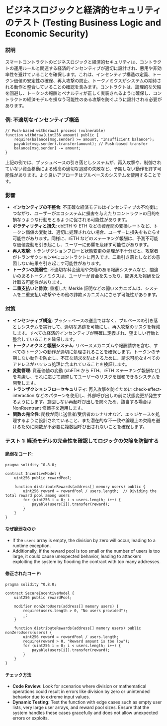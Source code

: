 # ビジネスロジックと経済的セキュリティのテスト (Testing Business Logic and Economic Security)

### **説明**

スマートコントラクトのビジネスロジックと経済的セキュリティは、コントラクトの運用ルールと関連する経済的インセンティブが適切に設計され、悪用や非効率性を避けていることを確保します。これは、インセンティブ構造の定義、トークン価値の安定性の確保、再入攻撃の防止、トークノミクスがシステムの期待される動作と整合していることの確認を含みます。コントラクトは、論理的な欠陥を回避し、トークンの報酬とペナルティが正しく実装されるように確保し、コントラクトの経済モデルを損なう可能性のある攻撃を防ぐように設計される必要があります。

### **例: 不適切なインセンティブ構造**

```solidity
// Push-based withdrawal process (vulnerable)
function withdraw(uint256 amount) public {
    require(balance[msg.sender] >= amount, "Insufficient balance");
    payable(msg.sender).transfer(amount); // Push-based transfer
    balance[msg.sender] -= amount;
}
```

上記の例では、プッシュベースの引き落としシステムが、再入攻撃や、制御されていない資金移動による残高の適切な追跡の失敗など、予期しない動作を許す可能性があります。より良いアプローチはプルベースのシステムを使用することです。

### **影響**

- **インセンティブの不整合**: 不正確な経済モデルはインセンティブの不均衡につながり、ユーザーがエコシステムに損害を与えたりコントラクトの目的を損なうような行動をとるように促される可能性があります。
- **ボラティリティと損失**: cbETH や ETH などの資産間の変換レートなど、トークン価値の変動は、適切に処理されない場合、ユーザーに損失をもたらす可能性があります。同様に、rETH などのステーキング報酬は、予測不可能な価値変動を引き起こし、ユーザーに影響を及ぼす可能性があります。
- **再入攻撃**: トランザクションフローと状態変更の処理が不十分だと、攻撃者がトランザクション中にコントラクトに再入でき、二重引き落としなどの意図しない結果を引き起こす可能性があります。
- **トークンの脆弱性**: 不適切な料金適用や欠陥のある報酬システムなど、間違いのあるトークノミクスは、ユーザーが資金を失ったり、間違えた報酬を受け取る可能性があります。
- **二重支払いと詐欺**: 重複した Merkle 証明などの弱いメカニズムは、システムを二重支払い攻撃やその他の詐欺メカニズムにさらず可能性があります。

### **対策**

- **インセンティブ構造**: プッシュベースの送金ではなく、プルベースの引き落としシステムを実行して、適切な追跡を可能にし、再入攻撃のリスクを軽減します。すべての経済的インセンティブが明確に定義され、望ましい行動と整合していることを確保します。
- **トークノミクスと報酬システム**: リベースメカニズムや報酬請求を含む、すべてのトークンの動作が適切に処理されることを確保します。トークンの予期しない動作を防止し、不正な請求を防止するために、請求可能なすべてのアドレスがハッシュ処理に含まれていることを検証します。
- **変動管理**: 資産価値の変動 (cbETH から ETH、rETH ステーキング報酬など) を考慮し、それに応じて調整してユーザーのリスクを緩和できるシステムを開発します。
- **トランザクションフローセキュリティ**: 再入攻撃を防ぐために check-effect-interaction などのパターンを使用し、外部呼び出しの前に状態変更が発生するようにします。意図しない再起呼び出しを防ぐため、該当する場合は NonReentrant 修飾子を適用します。
- **関数の完全性**: 関数が同じ送信者/受信者のシナリオなど、エッジケースを処理するように設計されていること、また潜在的な不一致や論理上の欠陥を避けるために関数が不必要に複数回呼び出されないことを確保します。



### **テスト 1: 経済モデルの完全性を確認してロジックの欠陥を防御する**

#### 脆弱なコード:
```solidity
pragma solidity ^0.8.0;

contract IncentiveModel {
    uint256 public rewardPool;
    
    function distributeRewards(address[] memory users) public {
        uint256 reward = rewardPool / users.length;  // Dividing the total reward pool among users
        for (uint256 i = 0; i < users.length; i++) {
            payable(users[i]).transfer(reward);
        }
    }
}
```
#### **なぜ脆弱なのか**
- If the `users` array is empty, the division by zero will occur, leading to a runtime exception.
- Additionally, if the reward pool is too small or the number of users is too large, it could cause unexpected behavior, leading to attackers exploiting the system by flooding the contract with too many addresses.

#### 修正されたコード:

```solidity
pragma solidity ^0.8.0;

contract SecureIncentiveModel {
    uint256 public rewardPool;
    
    modifier nonZeroUsers(address[] memory users) {
        require(users.length > 0, "No users provided");
        _;
    }

    function distributeRewards(address[] memory users) public nonZeroUsers(users) {
        uint256 reward = rewardPool / users.length;
        require(reward > 0, "Reward amount is too low");
        for (uint256 i = 0; i < users.length; i++) {
            payable(users[i]).transfer(reward);
        }
    }
}
```

#### **チェック方法**
- **Code Review:** Look for scenarios where division or mathematical operations could result in errors like division by zero or unintended behavior due to extreme input values.
- **Dynamic Testing:** Test the function with edge cases such as empty user lists, very large user arrays, and reward pool sizes. Ensure that the system handles these cases gracefully and does not allow unexpected errors or exploits.
